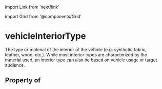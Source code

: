 import Link from 'next/link'
  
import Grid from '@components/Grid'

# vehicleInteriorType

The type or material of the interior of the vehicle (e.g. synthetic fabric, leather, wood, etc.). While most interior types are characterized by the material used, an interior type can also be based on vehicle usage or target audience.

## Property of



